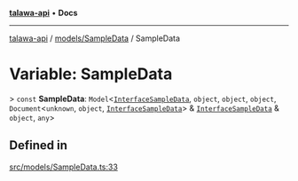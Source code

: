 [**talawa-api**](../../../README.md) • **Docs**

***

[talawa-api](../../../modules.md) / [models/SampleData](../README.md) / SampleData

# Variable: SampleData

\> `const` **SampleData**: `Model`\<[`InterfaceSampleData`](../interfaces/InterfaceSampleData.md), `object`, `object`, `object`, `Document`\<`unknown`, `object`, [`InterfaceSampleData`](../interfaces/InterfaceSampleData.md)\> & [`InterfaceSampleData`](../interfaces/InterfaceSampleData.md) & `object`, `any`\>

## Defined in

[src/models/SampleData.ts:33](https://github.com/PalisadoesFoundation/talawa-api/blob/2f8fb6988cd34004fbbf76550c8eef691b861a19/src/models/SampleData.ts#L33)

